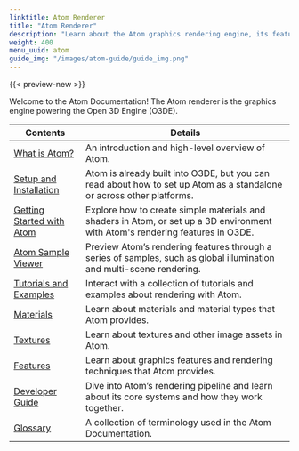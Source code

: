 ```yaml
---
linktitle: Atom Renderer
title: "Atom Renderer"
description: "Learn about the Atom graphics rendering engine, its features, and how to use and extend them."
weight: 400
menu_uuid: atom
guide_img: "/images/atom-guide/guide_img.png"
---
```


{{< preview-new >}}

Welcome to the Atom Documentation! The Atom renderer is the graphics engine powering the Open 3D Engine (O3DE). 


| Contents                        | Details |
|--------------------------------------|---------|
| [What is Atom?](what-is-atom.md) |  An introduction and high-level overview of Atom.  |
| [Setup and Installation](setup/installing-atom.md) |  Atom is already built into O3DE, but you can read about how to set up Atom as a standalone or across other platforms. <!-- Not sure if this section is even needed since it seems like Atom is in the same bundle as O3DE and follows the O3DE setup. --> |
| [Getting Started with Atom](get-started/_index.md) |  Explore how to create simple materials and shaders in Atom, or set up a 3D environment with Atom's rendering features in O3DE. |
| [Atom Sample Viewer](atom-sample-viewer/_index.md) |  Preview Atom’s rendering features through a series of samples, such as global illumination and multi-scene rendering.  |
| [Tutorials and Examples](tutorials/_index.md) |  Interact with a collection of tutorials and examples about rendering with Atom. |
| [Materials](/docs/atom-guide/materials/) |  Learn about materials and material types that Atom provides. |
| [Textures](/docs/atom-guide/textures/) |  Learn about textures and other image assets in Atom. <!-- Not certain what specific topics this will contain - it will need to be updated with a better description and title. --> |
| [Features](/docs/atom-guide/features/) |  Learn about graphics features and rendering techniques that Atom provides.  |
| [Developer Guide](core-systems/_index.md) |  Dive into Atom’s rendering pipeline and learn about its core systems and how they work together. |
| [Glossary](glossary.md) | A collection of terminology used in the Atom Documentation. |

